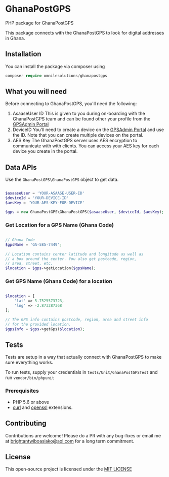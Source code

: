 # GhanaPostGPS
PHP package for GhanaPostGPS
 
This package connects with the GhanaPostGPS to look for digital addresses
in Ghana.

## Installation
You can install the package via composer using

```php
composer require omnilesolutions/ghanapostgps
```

## What you will need
Before connecting to GhanaPostGPS, you'll need the following:
1. AsaaseUser ID
    This is given to you during on-boarding with the GhanaPostGPS team 
    and can be found other your profile from the
    [GPSAdmin Portal](https://gpsadmin.ghanapostgps.com)
2. DeviceID
    You'll need to create a device on the [GPSAdmin Portal](https://gpsadmin.ghanapostgps.com)
    and use the ID. Note that you can create multiple devices on
    the portal.
3. AES Key
   The GhanaPostGPS server uses AES encryption to communicate with 
   with clients. You can access your AES key for each device you create
   in the portal.
   
## Data APIs
Use the ````GhanaPostGPS\GhanaPostGPS```` object to get data.
```php

$asaaseUser = 'YOUR-ASAASE-USER-ID'
$deviceId = 'YOUR-DEVICE-ID'
$aesKey = 'YOUR-AES-KEY-FOR-DEVICE'

$gps = new GhanaPostGPS\GhanaPostGPS($asaaseUser, $deviceId, $aesKey);
```
### Get Location for a GPS Name (Ghana Code)
```php

// Ghana Code
$gpsName = 'GA-585-7449';
 
// Location contains center latitude and longitude as well as
// a box around the center. You also get postcode, region,
// area, street, etc.
$location = $gps->getLocation($gpsName);

```
### Get GPS Name (Ghana Code) for a location
```php

$location = [
    'lat' => 5.7525573723,
    'lng' => -2.873287368
];

// The GPS info contains postcode, region, area and street info
// for the provided location.
$gpsInfo = $gps->getGps($location);

```

## Tests
Tests are setup in a way that actually connect with GhanaPostGPS to 
make sure everything works.
 
To run tests, supply your credentials in ```tests/Unit/GhanaPostGPSTest```
and run ```vendor/bin/phpunit```

### Prerequisites
* PHP 5.6 or above
* [curl](https://secure.php.net/manual/en/book.curl.php) and
[openssl](https://secure.php.net/manual/en/book.openssl.php)
extensions.

## Contributing
Contributions are welcome! Please do a PR with any bug-fixes or email me at [brightantwiboasiako@aol.com](mailto:brightantwiboasiako@aol.com) 
for a long term commitment.

## License
This open-source project is licensed under the [MIT LICENSE](https://opensource.org/licenses/MIT)
